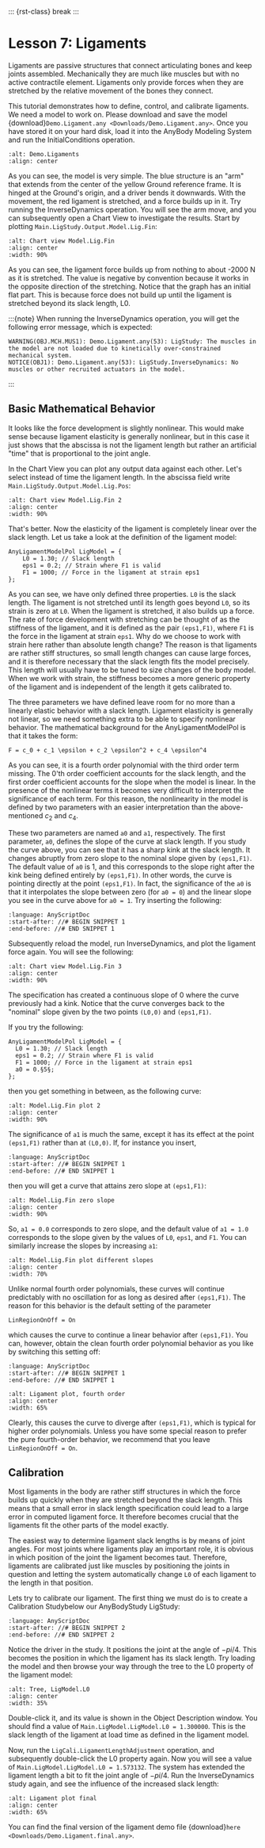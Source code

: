 ::: {rst-class} break
:::

# Lesson 7: Ligaments

Ligaments are passive structures that connect articulating bones and
keep joints assembled. Mechanically they are much like muscles but with
no active contractile element. Ligaments only provide forces when they
are stretched by the relative movement of the bones they connect.

This tutorial demonstrates how to define, control, and calibrate
ligaments. We need a model to work on. Please download and save the
model {download}`Demo.Ligament.any <Downloads/Demo.Ligament.any>`. Once you
have stored it on your hard disk, load it into the AnyBody Modeling
System and run the InitialConditions operation.

```{image} _static/lesson7/image1.png
:alt: Demo.Ligaments
:align: center
```

As you can see, the model is very simple. The blue structure is an "arm"
that extends from the center of the yellow Ground reference frame. It is
hinged at the Ground's origin, and a driver bends it downwards. With the
movement, the red ligament is stretched, and a force builds up in it.
Try running the InverseDynamics operation. You will see the arm
move, and you can subsequently open a Chart View to investigate the
results. Start by plotting `Main.LigStudy.Output.Model.Lig.Fin`:

```{image} _static/lesson7/image2.gif
:alt: Chart view Model.Lig.Fin
:align: center
:width: 90%
```

As you can see, the ligament force builds up from nothing to about -2000
N as it is stretched. The value is negative by convention because it
works in the opposite direction of the stretching. Notice that the graph
has an initial flat part. This is because force does not build up
until the ligament is stretched beyond its slack length, L0.

:::{note}
When running the InverseDynamics operation, you will get the following error 
message, which is expected:
```
WARNING(OBJ.MCH.MUS1): Demo.Ligament.any(53): LigStudy: The muscles in the model are not loaded due to kinetically over-constrained mechanical system.
NOTICE(OBJ1): Demo.Ligament.any(53): LigStudy.InverseDynamics: No muscles or other recruited actuators in the model.
```
:::

## Basic Mathematical Behavior

It looks like the force development is slightly nonlinear. This would
make sense because ligament elasticity is generally nonlinear, but in
this case it just shows that the abscissa is not the ligament length but
rather an artificial "time" that is proportional to the joint angle.

In the Chart View you can plot any output data against each other. Let's
select instead of time the ligament length. In the abscissa field write
`Main.LigStudy.Output.Model.Lig.Pos`:

```{image} _static/lesson7/image3.gif
:alt: Chart view Model.Lig.Fin 2
:align: center
:width: 90%
```

That's better. Now the elasticity of the ligament is completely linear
over the slack length. Let us take a look at the definition of the
ligament model:

```AnyScriptDoc
AnyLigamentModelPol LigModel = {
    L0 = 1.30; // Slack length
    eps1 = 0.2; // Strain where F1 is valid
    F1 = 1000; // Force in the ligament at strain eps1
};
```

As you can see, we have only defined three properties. `L0` is the slack
length. The ligament is not stretched until its length goes beyond `L0`,
so its strain is zero at `L0`. When the ligament is stretched, it also
builds up a force. The rate of force development with stretching can be
thought of as the stiffness of the ligament, and it is defined as the
pair `(eps1,F1)`, where `F1` is the force in the ligament at strain `eps1`.
Why do we choose to work with strain here rather than absolute length
change? The reason is that ligaments are rather stiff structures, so
small length changes can cause large forces, and it is therefore
necessary that the slack length fits the model precisely. This length
will usually have to be tuned to size changes of the body model. When we
work with strain, the stiffness becomes a more generic property of the
ligament and is independent of the length it gets calibrated to.

The three parameters we have defined leave room for no more than a
linearly elastic behavior with a slack length. Ligament elasticity is
generally not linear, so we need something extra to be able to specify
nonlinear behavior. The mathematical background for the
AnyLigamentModelPol is that it takes the form:

```{math}
F = c_0 + c_1 \epsilon + c_2 \epsilon^2 + c_4 \epsilon^4
```

As you can see, it is a fourth order polynomial with the third order
term missing. The 0'th order coefficient accounts for the slack length,
and the first order coefficient accounts for the slope when the model is
linear. In the
presence of the nonlinear terms it becomes very difficult to interpret
the significance of each term. For this reason, the nonlinearity in the
model is defined by two parameters with an easier interpretation than
the above-mentioned $c_2$ and $c_4$.

These two parameters are named `a0` and `a1`, respectively. The first
parameter, `a0`, defines the slope of the curve at slack length. If you
study the curve above, you can see that it has a sharp kink at the slack
length. It changes abruptly from zero slope to the nominal slope given
by `(eps1,F1)`. The default value of `a0` is 1, and this corresponds to the
slope right after the kink being defined entirely by `(eps1,F1)`. In other
words, the curve is pointing directly at the point `(eps1,F1)`. In fact,
the significance of the `a0` is that it interpolates the slope between
zero (for `a0 = 0`) and the linear slope you see in the curve above for `a0
= 1`. Try inserting the following:

```{literalinclude} Snippets/lesson7/snip.Ligaments.main-1.any
:language: AnyScriptDoc
:start-after: //# BEGIN SNIPPET 1
:end-before: //# END SNIPPET 1
```

Subsequently reload the model, run InverseDynamics, and plot
the ligament force again. You will see the following:

```{image} _static/lesson7/image5.gif
:alt: Chart view Model.Lig.Fin 3
:align: center
:width: 90%
```

The specification has created a continuous slope of 0 where the curve
previously had a kink. Notice that the curve converges back to the
"nominal" slope given by the two points `(L0,0)` and `(eps1,F1)`.

If you try the following:

```AnyScriptDoc
AnyLigamentModelPol LigModel = {
  L0 = 1.30; // Slack length
  eps1 = 0.2; // Strain where F1 is valid
  F1 = 1000; // Force in the ligament at strain eps1
  a0 = 0.§5§;
};
```

then you get something in between, as the following curve:

```{image} _static/lesson7/image6.png
:alt: Model.Lig.Fin plot 2
:align: center
:width: 90%
```

The significance of `a1` is much the same, except it has its effect at the
point `(eps1,F1)` rather than at `(L0,0)`. If, for instance you insert,

```{literalinclude} Snippets/lesson7/snip.Ligaments.main-2.any
:language: AnyScriptDoc
:start-after: //# BEGIN SNIPPET 1
:end-before: //# END SNIPPET 1
```

then you will get a curve that attains zero slope at `(eps1,F1)`:

```{image} _static/lesson7/image7.png
:alt: Model.Lig.Fin zero slope
:align: center
:width: 90%
```

So, `a1 = 0.0` corresponds to zero slope, and the default value of `a1 = 1.0`
corresponds to the slope given by the values of `L0`, `eps1`, and `F1`. You can
similarly increase the slopes by increasing `a1`:

```{image} _static/lesson7/image8.png
:alt: Model.Lig.Fin plot different slopes
:align: center
:width: 70%
```

Unlike normal fourth order polynomials, these curves will continue
predictably with no oscillation for as long as desired after `(eps1,F1)`.
The reason for this behavior is the default setting of the parameter

```AnyScriptDoc
LinRegionOnOff = On
```

which causes the curve to continue a linear behavior after `(eps1,F1)`.
You can, however, obtain the clean fourth order polynomial behavior as
you like by switching this setting off:

```{literalinclude} Snippets/lesson7/snip.Ligaments.main-3.any
:language: AnyScriptDoc
:start-after: //# BEGIN SNIPPET 1
:end-before: //# END SNIPPET 1
```

```{image} _static/lesson7/image9.png
:alt: Ligament plot, fourth order
:align: center
:width: 65%
```

Clearly, this causes the curve to diverge after `(eps1,F1)`, which is
typical for higher order polynomials. Unless you have some special reason
to prefer the pure fourth-order behavior, we recommend that you leave
`LinRegionOnOff = On`.

## Calibration

Most ligaments in the body are rather stiff structures in which the
force builds up quickly when they are stretched beyond the slack length.
This means that a small error in slack length specification could lead
to a large error in computed ligament force. It therefore becomes
crucial that the ligaments fit the other parts of the model exactly.

The easiest way to determine ligament slack lengths is by means of joint
angles. For most joints where ligaments play an important role, it is
obvious in which position of the joint the ligament becomes taut.
Therefore, ligaments are calibrated just like muscles by positioning the
joints in question and letting the system automatically change `L0` of
each ligament to the length in that position.

Lets try to calibrate our ligament. The first thing we must do is to
create a Calibration Studybelow our AnyBodyStudy LigStudy:

```{literalinclude} Snippets/lesson7/snip.Ligaments.main-3.any
:language: AnyScriptDoc
:start-after: //# BEGIN SNIPPET 2
:end-before: //# END SNIPPET 2
```

Notice the driver in the study. It positions the joint at the angle of
$-pi/4$. This becomes the position in which the ligament has its slack
length. Try loading the model and then browse your way through the tree
to the L0 property of the ligament model:

```{image} _static/lesson7/image10.png
:alt: Tree, LigModel.L0
:align: center
:width: 35%
```

Double-click it, and its value is shown in the Object Description
window. You should find a value of `Main.LigModel.LigModel.L0 = 1.300000`.
This is the slack length of the ligament at load time as defined in the
ligament model. 

Now, run the `LigCali.LigamentLengthAdjustment` operation,
and subsequently double-click the L0 property again. Now you will see a
value of `Main.LigModel.LigModel.L0 = 1.573132`.
The system has extended the ligament length a bit to fit the joint angle
of $-pi/4$. Run the InverseDynamics study again, and see the
influence of the increased slack length:

```{image} _static/lesson7/image11.png
:alt: Ligament plot final
:align: center
:width: 65%
```

You can find the final version of the ligament demo file
{download}`here <Downloads/Demo.Ligament.final.any>`.
